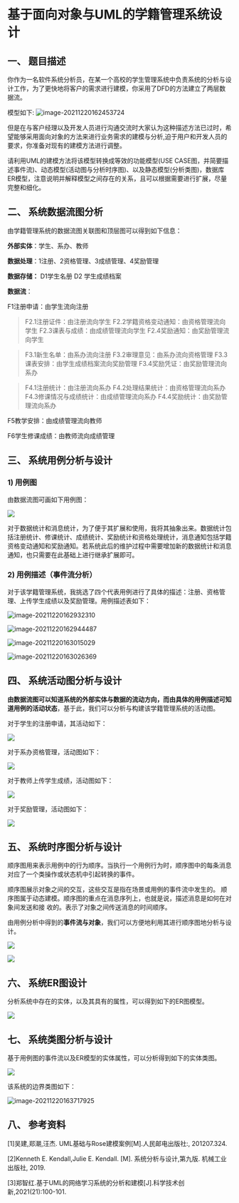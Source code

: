# 基于面向对象与UML的学籍管理系统设计

## 一、  题目描述

你作为一名软件系统分析员，在某一个高校的学生管理系统中负责系统的分析与设计工作，为了更快地将客户的需求进行建模，你采用了DFD的方法建立了两层数据流。

模型如下:                   ![image-20211220162453724](https://gitee.com/yi-junquan/image_gitee/raw/master/images/image-20211220162453724.png)

但是在与客户经理以及开发人员进行沟通交流时大家认为这种描述方法已过时，希望能够采用面向对象的方法来进行业务需求的建模与分析,迫于用户和开发人员的要求，你准备对现有的建模方法进行调整。

请利用UML的建模方法将该模型转换成等效的功能模型(USE CASE图，并简要描述事件流)、动态模型(活动图与分析时序图)、以及静态模型(分析类图)，数据库ER模型，注意说明并解释模型之间存在的关系，且可以根据需要进行扩展，尽量完整和细化。

## 二、  系统数据流图分析

由学籍管理系统的数据流图关联图和顶层图可以得到如下信息：

**外部实体**：学生、系办、教师

**数据处理**：1注册、2资格管理、3成绩管理、4奖励管理

**数据存储：** D1学生名册   D2 学生成绩档案 

**数据流**：  

F1注册申请：由学生流向注册 

> F2.1注册证件：由注册流向学生 
> F2.2学籍资格变动通知：由资格管理流向学生 
> F2.3课表与成绩：由成绩管理流向学生
> F2.4奖励通知：由奖励管理流向学生

> F3.1新生名单：由系办流向注册 
> F3.2审理意见：由系办流向资格管理
> F3.3课表安排：由学生成绩档案流向奖励管理 
> F3.4奖励凭证：由奖励管理流向系办

> F4.1注册统计：由注册流向系办 
> F4.2处理结果统计：由资格管理流向系办
> F4.3修课情况与成绩统计：由成绩管理流向系办
> F4.4奖励统计：由奖励管理流向系办 

F5教学安排：由成绩管理流向教师

F6学生修课成绩：由教师流向成绩管理

## 三、  系统用例分析与设计

### 1) 用例图

由数据流图可画如下用例图：

 ![](https://gitee.com/yi-junquan/image_gitee/raw/master/images/学籍用例图.png)

对于数据统计和消息统计，为了便于其扩展和使用，我将其抽象出来。数据统计包括注册统计、修课统计、成绩统计、奖励统计和资格处理统计，消息通知包括学籍资格变动通知和奖励通知。若系统此后的维护过程中需要增加新的数据统计和消息通知，也只需要在此基础上进行继承扩展即可。

### 2) 用例描述（事件流分析）

对于该学籍管理系统，我挑选了四个代表用例进行了具体的描述：注册、资格管理、上传学生成绩以及奖励管理。用例描述表如下：

![image-20211220162932310](https://gitee.com/yi-junquan/image_gitee/raw/master/images/image-20211220162932310.png)

 

 ![image-20211220162944487](https://gitee.com/yi-junquan/image_gitee/raw/master/images/image-20211220162944487.png)

 ![image-20211220163015029](https://gitee.com/yi-junquan/image_gitee/raw/master/images/image-20211220163015029.png)

![image-20211220163026369](https://gitee.com/yi-junquan/image_gitee/raw/master/images/image-20211220163026369.png)

## 四、  系统活动图分析与设计

**由数据流图可以知道系统的外部实体与数据的流动方向，而由具体的用例描述可知道用例的活动状态**，基于此，我们可以分析与构建该学籍管理系统的活动图。

对于学生的注册申请，其活动如下：

![](https://gitee.com/yi-junquan/image_gitee/raw/master/images/活动图1.png)

对于系办资格管理，活动图如下：

 ![](https://gitee.com/yi-junquan/image_gitee/raw/master/images/活动图2.png)

对于教师上传学生成绩，活动图如下：

![](https://gitee.com/yi-junquan/image_gitee/raw/master/images/活动图3.png)

对于奖励管理，活动图如下：

 ![](https://gitee.com/yi-junquan/image_gitee/raw/master/images/活动图4.png)



## 五、  系统时序图分析与设计

顺序图用来表示用例中的行为顺序。当执行一个用例行为时，顺序图中的每条消息对应了一个类操作或状态机中引起转换的事件。

顺序图展示对象之间的交互，这些交互是指在场景或用例的事件流中发生的。 顺序图属于动态建模。顺序图的重点在消息序列上，也就是说，描述消息是如何在对象间发送和接 收的。表示了对象之间传送消息的时间顺序。

由用例分析中得到的**事件流与对象**，我们可以方便地利用其进行顺序图地分析与设计。

 ![](https://gitee.com/yi-junquan/image_gitee/raw/master/images/时序图1.png)

 ![](https://gitee.com/yi-junquan/image_gitee/raw/master/images/时序图2.png)



## 六、  系统ER图设计

分析系统中存在的实体，以及其具有的属性，可以得到如下的ER图模型。

 ![](https://gitee.com/yi-junquan/image_gitee/raw/master/images/ER图UML.png)



## 七、  系统类图分析与设计

基于用例图的事件流以及ER模型的实体属性，可以分析得到如下的实体类图。

 ![](https://gitee.com/yi-junquan/image_gitee/raw/master/images/实体类图.png)

该系统的边界类图如下：

![image-20211220163717925](https://gitee.com/yi-junquan/image_gitee/raw/master/images/image-20211220163717925.png)

## 八、  参考资料

[1]吴建,郑潮,汪杰. UML基础与Rose建模案例[M].人民邮电出版社:, 201207.324.

[2]Kenneth E. Kendall,Julie E. Kendall. [M]. 系统分析与设计,第九版. 机械工业出版社,     2019.

[3]郑智红.基于UML的网络学习系统的分析和建模[J].科学技术创新,2021(21):100-101.